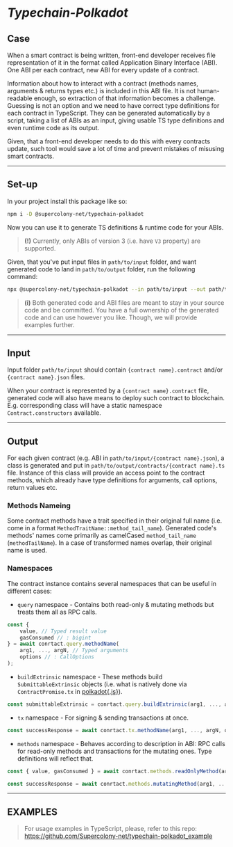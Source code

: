 *Typechain-Polkadot*
====================


## Case

When a smart contract is being written, front-end developer receives file representation of it in the format called Application Binary Interface (ABI). One ABI per each contract, new ABI for every update of a contract.

Information about how to interact with a contract (methods names, arguments & returns types etc.) is included in this ABI file. It is not human-readable enough, so extraction of that information becomes a challenge. Guessing is not an option and we need to have correct type definitions for each contract in TypeScript. They can be generated automatically by a script, taking a list of ABIs as an input, giving usable TS type definitions and even runtime code as its output.

Given, that a front-end developer needs to do this with every contracts update, such tool would save a lot of time and prevent mistakes of misusing smart contracts.


---------
## Set-up

In your project install this package like so:

```bash
npm i -D @supercolony-net/typechain-polkadot
```

Now you can use it to generate TS definitions & runtime code for your ABIs.

> **(!)** Currently, only ABIs of version 3 (i.e. have `V3` property) are supported.

Given, that you've put input files in `path/to/input` folder, and want generated code to land in `path/to/output` folder, run the following command:

```bash
npx @supercolony-net/typechain-polkadot --in path/to/input --out path/to/output
```

> **(i)** Both generated code and ABI files are meant to stay in your source code and be committed. You have a full ownership of the generated code and can use however you like. Though, we will provide examples further.

<!--
Mind you, that generated runtime code is reliant on [@supercolony-net/polkadot-ts-sdk](https://github.com/Supercolony-net/polkadot-ts-sdk) library - a Polkadot TS SDK by [SUPER:COLONY](https://supercolony.net). Thus, you should be using it in your project (have it in dependencies).
-->

--------
## Input

Input folder `path/to/input` should contain `{contract name}.contract` and/or `{contract name}.json` files.

When your contract is represented by a `{contract name}.contract` file, generated code will also have means to deploy such contract to blockchain. E.g. corresponding class will have a static namespace `Contract.constructors` available.


---------
## Output

<!--
(do) Provide description of the output folders structure
-->

For each given contract (e.g. ABI in `path/to/input/{contract name}.json`), a class is generated and put in `path/to/output/contracts/{contract name}.ts` file. Instance of this class will provide an access point to the contract methods, which already have type definitions for arguments, call options, return values etc.


### Methods Nameing

Some contract methods have a trait specified in their original full name (i.e. come in a format `MethodTraitName::method_tail_name`). Generated code's methods' names come primarily as camelCased `method_tail_name` (`methodTailName`). In a case of transformed names overlap, their original name is used.


<!-- ### With native Polkadot -->
### Namespaces

The contract instance contains several namespaces that can be useful in different cases:

- `query` namespace - Contains both read-only & mutating methods but treats them all as RPC calls.

```typescript
const {
	value, // Typed result value
	gasConsumed // : bigint
} = await conrtact.query.methodName(
	arg1, ..., argN, // Typed arguments
	options // : CallOptions
);
```

- `buildExtrinsic` namespace - These methods build `SubmittableExtrinsic` objects (i.e. what is natively done via `ContractPromise.tx` in [polkadot{.js}](https://polkadot.js.org/docs/api-contract/start/contract.tx)).

```typescript
const submittableExtrinsic = conrtact.query.buildExtrinsic(arg1, ..., argN, options);
```

- `tx` namespace - For signing & sending transactions at once.

```typescript
const successResponse = await conrtact.tx.methodName(arg1, ..., argN, options);
```

- `methods` namespace - Behaves according to description in ABI: RPC calls for read-only methods and transactions for the mutating ones. Type definitions will reflect that.

```typescript
const { value, gasConsumed } = await conrtact.methods.readOnlyMethod(arg1, ..., argN, options);

const successResponse = await conrtact.methods.mutatingMethod(arg1, ..., argN, options);
```

-----------
## EXAMPLES

> For usage examples in TypeScript, please, refer to this repo: https://github.com/Supercolony-net/typechain-polkadot_example